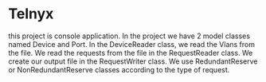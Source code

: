 # Telnyx
this project is console application. 
In the project we have 2 model classes named Device and Port. 
In the DeviceReader class, we read the Vlans from the file. 
We read the requests from the file in the RequestReader class.
We create our output file in the RequestWriter class. 
We use RedundantReserve or NonRedundantReserve classes according to the type of request.
